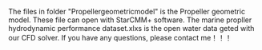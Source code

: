The files in folder "Propellergeometricmodel" is the Propeller geometric model. These file can open with StarCMM+ software.
The marine propller hydrodynamic performance dataset.xlxs is the open water data geted with our CFD solver.
If you have any questions, please contact me！！！
